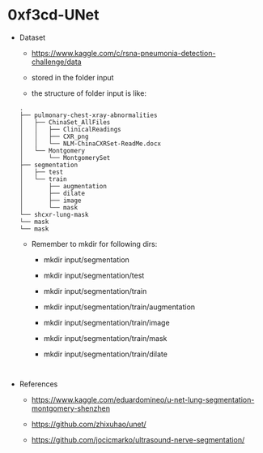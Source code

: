 # 0xf3cd-UNet

* Dataset

    * https://www.kaggle.com/c/rsna-pneumonia-detection-challenge/data

    * stored in the folder input

    * the structure of folder input is like:
    
    ```
    .
    ├── pulmonary-chest-xray-abnormalities
    │   ├── ChinaSet_AllFiles
    │   │   ├── ClinicalReadings
    │   │   ├── CXR_png
    │   │   └── NLM-ChinaCXRSet-ReadMe.docx
    │   └── Montgomery
    │       └── MontgomerySet
    ├── segmentation
    │   ├── test
    │   └── train
    │       ├── augmentation
    │       ├── dilate
    │       ├── image
    │       └── mask
    └── shcxr-lung-mask
    └── mask
    └── mask
    ```

    * Remember to mkdir for following dirs:

        * mkdir input/segmentation

        * mkdir input/segmentation/test

        * mkdir input/segmentation/train

        * mkdir input/segmentation/train/augmentation

        * mkdir input/segmentation/train/image

        * mkdir input/segmentation/train/mask

        * mkdir input/segmentation/train/dilate
    ```


* References

    * https://www.kaggle.com/eduardomineo/u-net-lung-segmentation-montgomery-shenzhen

    * https://github.com/zhixuhao/unet/

    * https://github.com/jocicmarko/ultrasound-nerve-segmentation/
